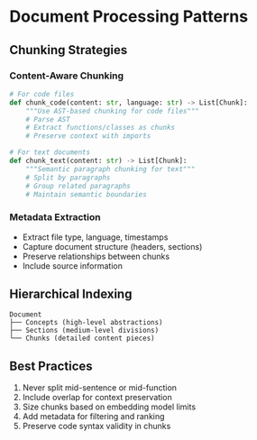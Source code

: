 # Document Processing Patterns

## Chunking Strategies

### Content-Aware Chunking
```python
# For code files
def chunk_code(content: str, language: str) -> List[Chunk]:
    """Use AST-based chunking for code files"""
    # Parse AST
    # Extract functions/classes as chunks
    # Preserve context with imports

# For text documents  
def chunk_text(content: str) -> List[Chunk]:
    """Semantic paragraph chunking for text"""
    # Split by paragraphs
    # Group related paragraphs
    # Maintain semantic boundaries
```

### Metadata Extraction
- Extract file type, language, timestamps
- Capture document structure (headers, sections)
- Preserve relationships between chunks
- Include source information

## Hierarchical Indexing
```
Document
├── Concepts (high-level abstractions)
├── Sections (medium-level divisions)
└── Chunks (detailed content pieces)
```

## Best Practices
1. Never split mid-sentence or mid-function
2. Include overlap for context preservation
3. Size chunks based on embedding model limits
4. Add metadata for filtering and ranking
5. Preserve code syntax validity in chunks